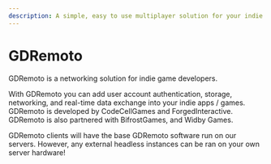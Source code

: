 ```yaml
---
description: A simple, easy to use multiplayer solution for your indie games!
---
```


# GDRemoto

GDRemoto is a networking solution for indie game developers.

With GDRemoto you can add user account authentication, storage, networking, and real-time data exchange into your indie apps / games. GDRemoto is developed by CodeCellGames and ForgedInteractive. GDRemoto is also partnered with BifrostGames, and Widby Games.

GDRemoto clients will have the base GDRemoto software run on our servers. However, any external headless instances can be ran on your own server hardware!

